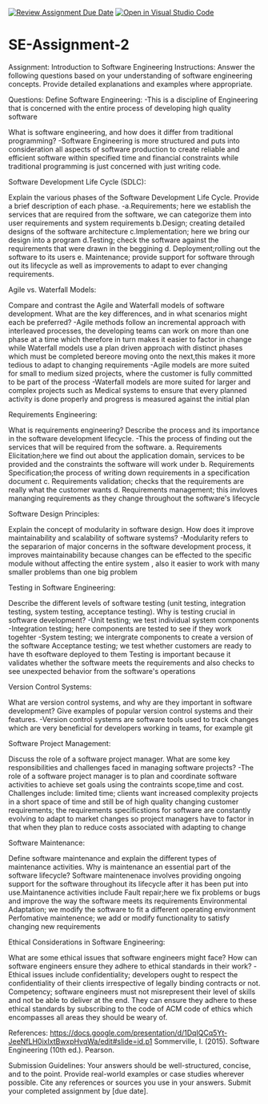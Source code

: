 [![Review Assignment Due Date](https://classroom.github.com/assets/deadline-readme-button-24ddc0f5d75046c5622901739e7c5dd533143b0c8e959d652212380cedb1ea36.svg)](https://classroom.github.com/a/-ucQIGTc)
[![Open in Visual Studio Code](https://classroom.github.com/assets/open-in-vscode-718a45dd9cf7e7f842a935f5ebbe5719a5e09af4491e668f4dbf3b35d5cca122.svg)](https://classroom.github.com/online_ide?assignment_repo_id=15231831&assignment_repo_type=AssignmentRepo)
# SE-Assignment-2
Assignment: Introduction to Software Engineering
Instructions:
Answer the following questions based on your understanding of software engineering concepts. Provide detailed explanations and examples where appropriate.

Questions:
Define Software Engineering:
-This is a discipline of Engineering that is concerned with the entire process of developing high quality software

What is software engineering, and how does it differ from traditional programming?
-Software Engineering is more structured and puts into consideration all aspects of software production to create reliable and efficient software within specified time and financial constraints while traditional programming is just concerned with just writing code.

Software Development Life Cycle (SDLC):

Explain the various phases of the Software Development Life Cycle. Provide a brief description of each phase.
-a.Requirements; here we establish the services that are required from the software, we can categorize them into user requirements and system requirements
b.Design; creating detailed designs of the software architecture
c.Implementation;  here we bring our design into a program
d.Testing; check the software against the requirements that were drawn in the beggining
d. Deployment;rolling out the software to its users
e. Maintenance; provide support for software through out its lifecycle as well as improvements to adapt to ever changing requirements.

Agile vs. Waterfall Models:

Compare and contrast the Agile and Waterfall models of software development. What are the key differences, and in what scenarios might each be preferred?
-Agile methods follow an incremental approach with interleaved processes, the developing teams can work on more than one phase at a time which therefore in turn makes it easier to factor in change while Waterfall models use a plan driven approach with distinct phases which must be completed bereore moving onto the next,this makes it more tedious to adapt to changing requirements
-Agile models are more suited for small to medium sized projects, where the customer is fully committed to be part of the process
-Waterfall models are more suited for larger and complex projects such as Medical systems to ensure that every planned activity is done properly and progress is measured against the initial plan

Requirements Engineering:

What is requirements engineering? Describe the process and its importance in the software development lifecycle.
-This the process of finding out the services that will be required from the software. 
a. Requirements Elicitation;here we find out about the application domain, services to be provided and the constraints the software will work under
b. Requirements Specification;the process of writing down requirements in a specification document
c. Requirements validation; checks that the requirements are really what the customer wants
d. Requirements management; this invloves mananging requirements as they change throughout the software's lifecycle

Software Design Principles:

Explain the concept of modularity in software design. How does it improve maintainability and scalability of software systems?
-Modularity refers to the separarion of major concerns in the software development process, it improves maintainability because changes can be effected to the specific module without affecting the entire system , also it easier to work with many smaller problems than one big problem

Testing in Software Engineering:

Describe the different levels of software testing (unit testing, integration testing, system testing, acceptance testing). Why is testing crucial in software development?
-Unit testing; we test individual system components
-Integration testing; here components are tested to see if they work togehter
-System testing; we intergrate components to create a version of the software
Acceptance testing; we test whether customers are ready to have th esoftware deployed to them
Testing is important because it validates whether the software meets the requirements and also checks to see unexpected behavior from the software's operations

Version Control Systems:

What are version control systems, and why are they important in software development? Give examples of popular version control systems and their features.
-Version control systems are software tools used to track changes which are very beneficial for developers working in teams, for example git

Software Project Management:

Discuss the role of a software project manager. What are some key responsibilities and challenges faced in managing software projects?
-The role of a software project manager is to plan and coordinate software activities to achieve set goals using the contraints scope,time and cost. Challenges include: 
limited time; clients want increased complexity projects in a short space of time and still be of high quality
changing customer requirements; the requirements specificstions for software are constantly evolving to adapt to market changes so project managers have to factor in that when they plan to reduce costs associated with adapting to change

Software Maintenance:

Define software maintenance and explain the different types of maintenance activities. Why is maintenance an essential part of the software lifecycle?
Software maintenenace involves providing ongoing support for the software throughout its lifecycle after it has been put into use.Maintanence activities include
Fault repair;here we fix problems or bugs and improve the way the software meets its requirements
Environmental Adaptation; we modify the software to fit a different operating environment
Perfomative maintenence; we add or modify functionality to satisfy changing new requirements

Ethical Considerations in Software Engineering:

What are some ethical issues that software engineers might face? How can software engineers ensure they adhere to ethical standards in their work?
-Ethical issues include confidentiality; developers ought to respect the confidentiality of their clients irrespective of legally binding contracts or not. Competency; software engineers must not misrepresent their level of skills and not be able to deliver at the end. 
They can ensure they adhere to these ethical standards by subscribing to the code of ACM code of ethics which encompasses all areas they should be weary of.

References:
https://docs.google.com/presentation/d/1DqIQCq5Yt-JeeNfLH0ixIxtBwxpHvqWa/edit#slide=id.p1
Sommerville, I. (2015). Software Engineering (10th ed.). Pearson.

Submission Guidelines:
Your answers should be well-structured, concise, and to the point.
Provide real-world examples or case studies wherever possible.
Cite any references or sources you use in your answers.
Submit your completed assignment by [due date].
